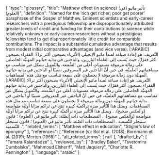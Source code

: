 {
    "type": "glossary",
    "title": "Matthew effect (in science) (تأثير ماثيو (في العلوم))",
    "definition": "Named for the ‘rich get richer; poor get poorer’ paraphrase of the Gospel of Matthew. Eminent scientists and early-career researchers with a prestigious fellowship are disproportionately attributed greater levels of credit and funding for their contributions to science while relatively unknown or early-career researchers without a prestigious fellowship tend to get disproportionately little credit for comparable contributions. The impact is a substantial cumulative advantage that results from modest initial comparative advantages (and vice versa). [:ARABIC] التَّعريف: هو إعادة صياغة لمبدأ ماثيو الإنجيلي (الأثرياء يصبحون أكثر ثراءً؛ الفقراء يصبحون أكثر فقرًا)، حيث يُنسب إلى العلماء البارزين، والباحثين في بداية حياتهم المهنيَّة الحاصلين على زمالة مرموقة مستوياتٍ أعلى من السُّمعة، والتَّمويل بشكل غير متناسب مع مساهماتهم العلميَّة، في حين أنَّ الباحثين غير المعروفين نسبيًا أو الباحثين في بداية حياتهم المهنيَّة دون زمالة مرموقة لا يحصلون على سمعة تتناسب مع مثل هذه المساهمات. [:ARABIC] التَّعريف:  هو إعادة صياغة لمبدأ ماثيو الإنجيلي (الأثرياء يصبحون أكثر ثراءً؛ الفقراء يصبحون أكثر فقرًا)، حيث يُنسب إلى العلماء البارزين، والباحثين في بداية حياتهم المهنيَّة الحاصلين على زمالة مرموقة مستوياتٍ أعلى من السُّمعة، والتَّمويل بشكل غير متناسب مع مساهماتهم العلميَّة، في حين أنَّ الباحثين غير المعروفين نسبيًا أو الباحثين في بداية حياتهم المهنيَّة دون زمالة مرموقة لا يحصلون على سمعة تتناسب مع مثل هذه المساهمات. ويمثل هذا التَّأثير ميزة تراكميَّة كبيرة تنتج عن تراكم مزايا أوليَّة متواضعة (والعكس صحيح). . ويمثل هذا التَّأثير ميزة تراكميَّة كبيرة تنتج عن تراكم مزايا أوليَّة متواضعة (والعكس صحيح). . المصطلحات ذات الصِّلة: تأثبر ماثيو في (العلوم) ؛ قانون ستيجلر للتَّسمية . المصطلحات ذات الصِّلة: تأثبر ماثيو في (العلوم) ؛ قانون ستيجلر للتَّسمية .",
    "related_terms": [
        "Matthew effect in education",
        "Stigler’s law of eponymy"
    ],
    "references": [
        "Reference (s): Bol et al. (2018); Bornmann et al. (2019); Merton (1968)"
    ],
    "alt_related_terms": [
        null
    ],
    "drafted_by": [
        "Tamara Kalandadze"
    ],
    "reviewed_by": [
        "Bradley Baker",
        "Tsvetomira Dumbalska",
        "Mahmoud Elsherif",
        "Matt Jaquiery",
        "Charlotte R. Pennington"
    ],
    "language": "arabic"
}